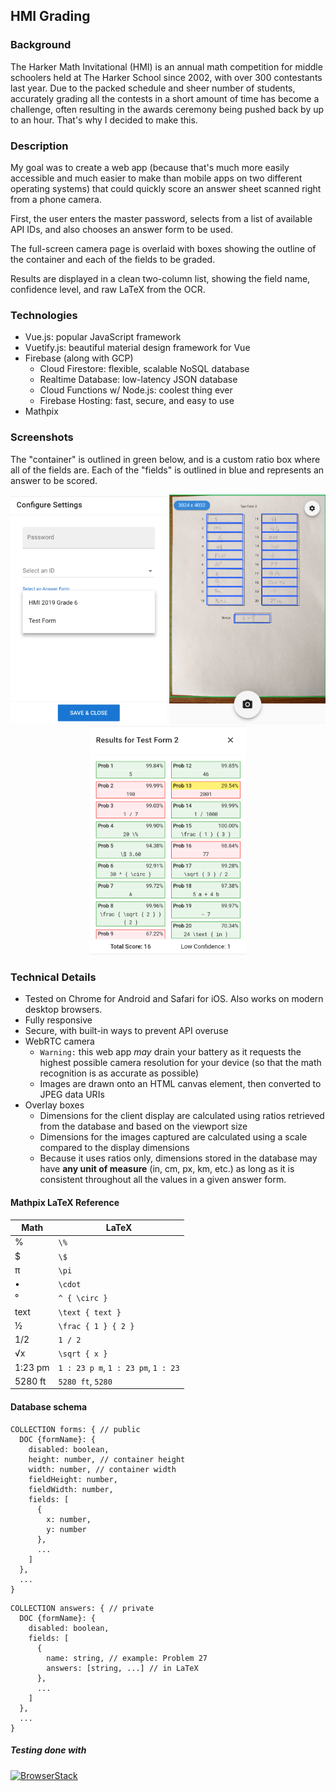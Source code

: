 ## HMI Grading

### Background
The Harker Math Invitational (HMI) is an annual math competition for middle schoolers held at The Harker School since 2002, with over 300 contestants last year. Due to the packed schedule and sheer number of students, accurately grading all the contests in a short amount of time has become a challenge, often resulting in the awards ceremony being pushed back by up to an hour. That's why I decided to make this.

### Description
My goal was to create a web app (because that's much more easily accessible and much easier to make than mobile apps on two different operating systems) that could quickly score an answer sheet scanned right from a phone camera.

First, the user enters the master password, selects from a list of available API IDs, and also chooses an answer form to be used.

The full-screen camera page is overlaid with boxes showing the outline of the container and each of the fields to be graded.

Results are displayed in a clean two-column list, showing the field name, confidence level, and raw LaTeX from the OCR.

### Technologies
* Vue.js: popular JavaScript framework
* Vuetify.js: beautiful material design framework for Vue
* Firebase (along with GCP)
  * Cloud Firestore: flexible, scalable NoSQL database
  * Realtime Database: low-latency JSON database
  * Cloud Functions w/ Node.js: coolest thing ever
  * Firebase Hosting: fast, secure, and easy to use
* Mathpix

### Screenshots

The "container" is outlined in green below, and is a custom ratio box where all of the fields are. Each of the "fields" is outlined in blue and represents an answer to be scored.
<p align="middle">
  <img src="/images/start.png" width="250">
  <img src="/images/camera.png" width="250"> 
  <img src="/images/results.png" width="250">
</p>

### Technical Details
* Tested on Chrome for Android and Safari for iOS. Also works on modern desktop browsers.
* Fully responsive
* Secure, with built-in ways to prevent API overuse
* WebRTC camera
  * `Warning:` this web app *may* drain your battery as it requests the highest possible camera resolution for your device (so that the math recognition is as accurate as possible)
  * Images are drawn onto an HTML canvas element, then converted to JPEG data URIs
* Overlay boxes
  * Dimensions for the client display are calculated using ratios retrieved from the database and based on the viewport size
  * Dimensions for the images captured are calculated using a scale compared to the display dimensions
  * Because it uses ratios only, dimensions stored in the database may have **any unit of measure** (in, cm, px, km, etc.) as long as it is consistent throughout all the values in a given answer form.
#### Mathpix LaTeX Reference
Math | LaTeX
---- | -----
% | `\%`
$ | `\$`
π | `\pi`
• | `\cdot`
° | `^ { \circ }`
text | `\text { text }`
½ | `\frac { 1 } { 2 }`
1/2 | `1 / 2`
√x | `\sqrt { x }`
1:23 pm | `1 : 23 p m`, `1 : 23 pm`, `1 : 23`
5280 ft | `5280 ft`, `5280`
#### Database schema
```
COLLECTION forms: { // public
  DOC {formName}: {
    disabled: boolean,
    height: number, // container height
    width: number, // container width
    fieldHeight: number,
    fieldWidth: number,
    fields: [
      {
        x: number,
        y: number
      },
      ...
    ]
  },
  ...
}
```
```
COLLECTION answers: { // private
  DOC {formName}: {
    disabled: boolean,
    fields: [
      {
        name: string, // example: Problem 27
        answers: [string, ...] // in LaTeX
      },
      ...
    ]
  },
  ...
}
```
##### Testing done with
<a href="http://browserstack.com/" target="_blank">
  <img src="https://p14.zdusercontent.com/attachment/1015988/0qL2ROgTmLSHMGI73MAlBBwZv" alt="BrowserStack" width="100">
</a>
